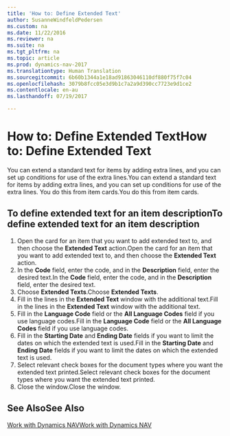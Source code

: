 ```yaml
---
title: 'How to: Define Extended Text'
author: SusanneWindfeldPedersen
ms.custom: na
ms.date: 11/22/2016
ms.reviewer: na
ms.suite: na
ms.tgt_pltfrm: na
ms.topic: article
ms.prod: dynamics-nav-2017
ms.translationtype: Human Translation
ms.sourcegitcommit: 6b60b1344a1e18ad91863046110df880f75f7c04
ms.openlocfilehash: 3079b8fcc05e3d9b1c7a2a9d390cc7723e9d1ce2
ms.contentlocale: en-au
ms.lasthandoff: 07/19/2017

---
```

    
# <a name="how-to-define-extended-text"></a><span data-ttu-id="cf7bb-102">How to: Define Extended Text</span><span class="sxs-lookup"><span data-stu-id="cf7bb-102">How to: Define Extended Text</span></span>

<span data-ttu-id="cf7bb-103">You can extend a standard text for items by adding extra lines, and you can set up conditions for use of the extra lines.</span><span class="sxs-lookup"><span data-stu-id="cf7bb-103">You can extend a standard text for items by adding extra lines, and you can set up conditions for use of the extra lines.</span></span> <span data-ttu-id="cf7bb-104">You do this from item cards.</span><span class="sxs-lookup"><span data-stu-id="cf7bb-104">You do this from item cards.</span></span>

## <a name="to-define-extended-text-for-an-item-description"></a><span data-ttu-id="cf7bb-105">To define extended text for an item description</span><span class="sxs-lookup"><span data-stu-id="cf7bb-105">To define extended text for an item description</span></span>
1. <span data-ttu-id="cf7bb-106">Open the card for an item that you want to add extended text to, and then choose the **Extended Text** action.</span><span class="sxs-lookup"><span data-stu-id="cf7bb-106">Open the card for an item that you want to add extended text to, and then choose the **Extended Text** action.</span></span>
2. <span data-ttu-id="cf7bb-107">In the **Code** field, enter the code, and in the **Description** field, enter the desired text.</span><span class="sxs-lookup"><span data-stu-id="cf7bb-107">In the **Code** field, enter the code, and in the **Description** field, enter the desired text.</span></span>
3. <span data-ttu-id="cf7bb-108">Choose **Extended Texts**.</span><span class="sxs-lookup"><span data-stu-id="cf7bb-108">Choose **Extended Texts**.</span></span>
4. <span data-ttu-id="cf7bb-109">Fill in the lines in the **Extended Text** window with the additional text.</span><span class="sxs-lookup"><span data-stu-id="cf7bb-109">Fill in the lines in the **Extended Text** window with the additional text.</span></span>
5. <span data-ttu-id="cf7bb-110">Fill in the **Language Code** field or the **All Language Codes** field if you use language codes.</span><span class="sxs-lookup"><span data-stu-id="cf7bb-110">Fill in the **Language Code** field or the **All Language Codes** field if you use language codes.</span></span> 
6. <span data-ttu-id="cf7bb-111">Fill in the **Starting Date** and **Ending Date** fields if you want to limit the dates on which the extended text is used.</span><span class="sxs-lookup"><span data-stu-id="cf7bb-111">Fill in the **Starting Date** and **Ending Date** fields if you want to limit the dates on which the extended text is used.</span></span>
7. <span data-ttu-id="cf7bb-112">Select relevant check boxes for the document types where you want the extended text printed.</span><span class="sxs-lookup"><span data-stu-id="cf7bb-112">Select relevant check boxes for the document types where you want the extended text printed.</span></span>
8. <span data-ttu-id="cf7bb-113">Close the window.</span><span class="sxs-lookup"><span data-stu-id="cf7bb-113">Close the window.</span></span>

## <a name="see-also"></a><span data-ttu-id="cf7bb-114">See Also</span><span class="sxs-lookup"><span data-stu-id="cf7bb-114">See Also</span></span>
[<span data-ttu-id="cf7bb-115">Work with Dynamics NAV</span><span class="sxs-lookup"><span data-stu-id="cf7bb-115">Work with Dynamics NAV</span></span>](ui-work-product.md)


